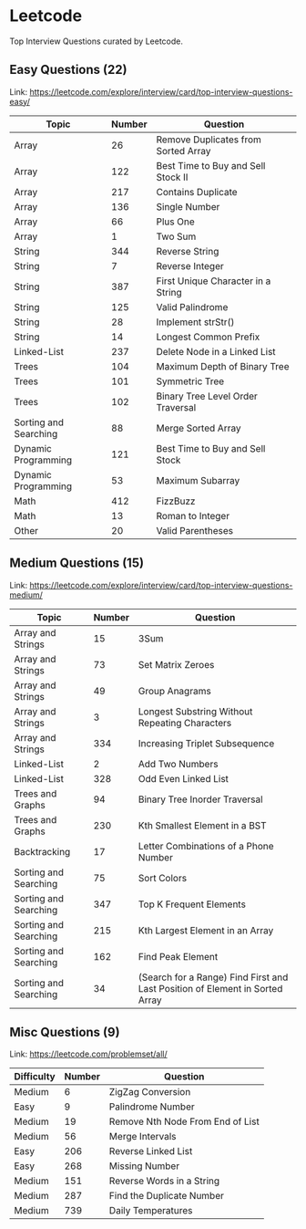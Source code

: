 # Leetcode

Top Interview Questions curated by Leetcode.

## Easy Questions (22)

Link: https://leetcode.com/explore/interview/card/top-interview-questions-easy/

Topic | Number | Question
---|---|---
Array                   | 26    | Remove Duplicates from Sorted Array
Array                   | 122   | Best Time to Buy and Sell Stock II
Array                   | 217   | Contains Duplicate
Array                   | 136   | Single Number
Array                   | 66    | Plus One
Array                   | 1     | Two Sum
String                  | 344   | Reverse String
String                  | 7     | Reverse Integer
String                  | 387   | First Unique Character in a String
String                  | 125   | Valid Palindrome
String                  | 28    | Implement strStr()
String                  | 14    | Longest Common Prefix
Linked-List             | 237   | Delete Node in a Linked List
Trees                   | 104   | Maximum Depth of Binary Tree
Trees                   | 101   | Symmetric Tree
Trees                   | 102   | Binary Tree Level Order Traversal
Sorting and Searching   | 88    | Merge Sorted Array
Dynamic Programming     | 121   | Best Time to Buy and Sell Stock
Dynamic Programming     | 53    | Maximum Subarray
Math                    | 412   | FizzBuzz
Math                    | 13    | Roman to Integer
Other                   | 20    | Valid Parentheses

## Medium Questions (15)

Link: https://leetcode.com/explore/interview/card/top-interview-questions-medium/

Topic | Number | Question
---|---|---
Array and Strings       | 15    | 3Sum
Array and Strings       | 73    | Set Matrix Zeroes
Array and Strings       | 49    | Group Anagrams
Array and Strings       | 3     | Longest Substring Without Repeating Characters
Array and Strings       | 334   | Increasing Triplet Subsequence
Linked-List             | 2     | Add Two Numbers
Linked-List             | 328   | Odd Even Linked List
Trees and Graphs        | 94    | Binary Tree Inorder Traversal
Trees and Graphs        | 230   | Kth Smallest Element in a BST
Backtracking            | 17    | Letter Combinations of a Phone Number
Sorting and Searching   | 75    | Sort Colors
Sorting and Searching   | 347   | Top K Frequent Elements
Sorting and Searching   | 215   | Kth Largest Element in an Array
Sorting and Searching   | 162   | Find Peak Element
Sorting and Searching   | 34    | (Search for a Range) Find First and Last Position of Element in Sorted Array

## Misc Questions (9)

Link: https://leetcode.com/problemset/all/

Difficulty | Number | Question
---|---|---
Medium  | 6     | ZigZag Conversion
Easy    | 9     | Palindrome Number
Medium  | 19    | Remove Nth Node From End of List
Medium  | 56    | Merge Intervals
Easy    | 206   | Reverse Linked List
Easy    | 268   | Missing Number
Medium  | 151   | Reverse Words in a String
Medium  | 287   | Find the Duplicate Number
Medium  | 739   | Daily Temperatures